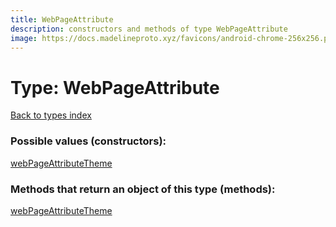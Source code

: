 ```yaml
---
title: WebPageAttribute
description: constructors and methods of type WebPageAttribute
image: https://docs.madelineproto.xyz/favicons/android-chrome-256x256.png
---
```

# Type: WebPageAttribute
[Back to types index](index.md)



### Possible values (constructors):

[webPageAttributeTheme](../constructors/webPageAttributeTheme.md)  



### Methods that return an object of this type (methods):



[webPageAttributeTheme](../constructors/webPageAttributeTheme.md)  

